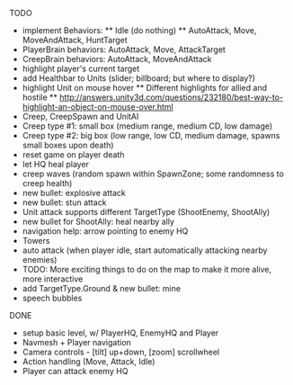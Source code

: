 TODO
* implement Behaviors:
** Idle (do nothing)
** AutoAttack, Move, MoveAndAttack, HuntTarget
* PlayerBrain behaviors: AutoAttack, Move, AttackTarget
* CreepBrain behaviors: AutoAttack, MoveAndAttack
* highlight player's current target
* add Healthbar to Units (slider; billboard; but where to display?)
* highlight Unit on mouse hover
** Different highlights for allied and hostile
** http://answers.unity3d.com/questions/232180/best-way-to-highlight-an-object-on-mouse-over.html
* Creep, CreepSpawn and UnitAI
* Creep type #1: small box (medium range, medium CD, low damage)
* Creep type #2: big box (low range, low CD, medium damage, spawns small boxes upon death)
* reset game on player death
* let HQ heal player
* creep waves (random spawn within SpawnZone; some randomness to creep health)
* new bullet: explosive attack
* new bullet: stun attack
* Unit attack supports different TargetType (ShootEnemy, ShootAlly)
* new bullet for ShootAlly: heal nearby ally
* navigation help: arrow pointing to enemy HQ
* Towers
* auto attack (when player idle, start automatically attacking nearby enemies)
* TODO: More exciting things to do on the map to make it more alive, more interactive
* add TargetType.Ground & new bullet: mine
* speech bubbles



DONE
* setup basic level, w/ PlayerHQ, EnemyHQ and Player
* Navmesh + Player navigation
* Camera controls - [tilt] up+down, [zoom] scrollwheel
* Action handling (Move, Attack, Idle)
* Player can attack enemy HQ